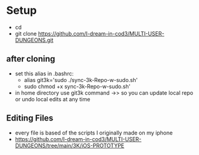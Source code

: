 # Setup
- cd
- git clone https://github.com/I-dream-in-cod3/MULTI-USER-DUNGEONS.git

## after cloning
- set this alias in .bashrc:
  - alias git3k='sudo ./sync-3k-Repo-w-sudo.sh'
  - sudo chmod +x sync-3k-Repo-w-sudo.sh'
- in home directory use git3k command ->> so you can  update local repo or undo local edits at any time
## Editing Files
- every file is based of the scripts I originally made on my iphone
- https://github.com/I-dream-in-cod3/MULTI-USER-DUNGEONS/tree/main/3K/iOS-PROTOTYPE
